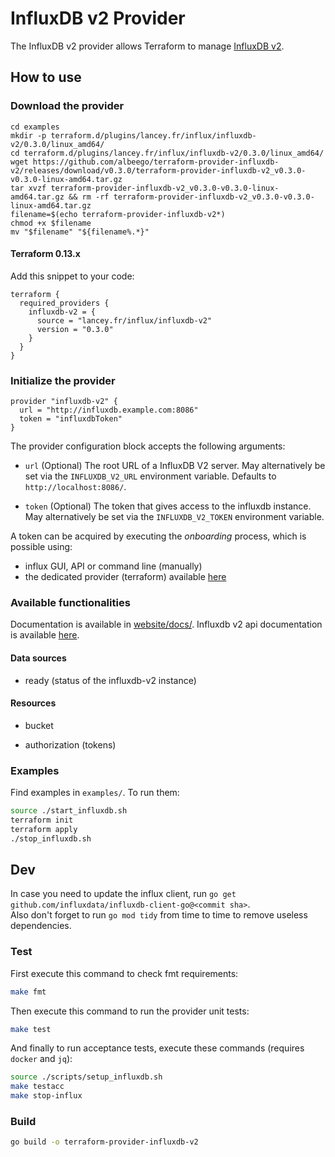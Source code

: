 # InfluxDB v2 Provider

The InfluxDB v2 provider allows Terraform to manage
[InfluxDB v2](https://www.influxdata.com/products/influxdb-overview/).

## How to use

### Download the provider

    cd examples
    mkdir -p terraform.d/plugins/lancey.fr/influx/influxdb-v2/0.3.0/linux_amd64/
    cd terraform.d/plugins/lancey.fr/influx/influxdb-v2/0.3.0/linux_amd64/
    wget https://github.com/albeego/terraform-provider-influxdb-v2/releases/download/v0.3.0/terraform-provider-influxdb-v2_v0.3.0-v0.3.0-linux-amd64.tar.gz
    tar xvzf terraform-provider-influxdb-v2_v0.3.0-v0.3.0-linux-amd64.tar.gz && rm -rf terraform-provider-influxdb-v2_v0.3.0-v0.3.0-linux-amd64.tar.gz
    filename=$(echo terraform-provider-influxdb-v2*)
    chmod +x $filename
    mv "$filename" "${filename%.*}"

#### Terraform 0.13.x

Add this snippet to your code:

```hcl
terraform {
  required_providers {
    influxdb-v2 = {
      source = "lancey.fr/influx/influxdb-v2"
      version = "0.3.0"
    }
  }
}
```

### Initialize the provider

```hcl
provider "influxdb-v2" {
  url = "http://influxdb.example.com:8086"
  token = "influxdbToken"
}
```

The provider configuration block accepts the following arguments:

* ``url`` (Optional) The root URL of a InfluxDB V2 server. May alternatively be set via the `INFLUXDB_V2_URL` environment variable. Defaults to `http://localhost:8086/`.

* ``token`` (Optional) The token that gives access to the influxdb instance. May alternatively be set via the `INFLUXDB_V2_TOKEN` environment variable.

A token can be acquired by executing the *onboarding* process, which is possible using:

* influx GUI, API or command line (manually)
* the dedicated provider (terraform) available [here](https://github.com/albeego/terraform-provider-influxdb-v2-onboarding)

### Available functionalities

Documentation is available in [website/docs/](website/docs/).
Influxdb v2 api documentation is available [here](https://v2.docs.influxdata.com/v2.0/api/).

#### Data sources

* ready (status of the influxdb-v2 instance)

#### Resources

* bucket

* authorization (tokens)

### Examples

Find examples in `examples/`. To run them:

```bash
source ./start_influxdb.sh
terraform init
terraform apply
./stop_influxdb.sh
```

## Dev

In case you need to update the influx client, run `go get github.com/influxdata/influxdb-client-go@<commit sha>`.  
Also don't forget to run `go mod tidy` from time to time to remove useless dependencies.

### Test

First execute this command to check fmt requirements:
 
```bash
make fmt
```

Then execute this command to run the provider unit tests:

```bash
make test
```

And finally to run acceptance tests, execute these commands (requires `docker` and `jq`): 

```bash
source ./scripts/setup_influxdb.sh
make testacc
make stop-influx
```

### Build

```bash
go build -o terraform-provider-influxdb-v2
```
